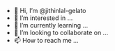 - 👋 Hi, I’m @jithinlal-gelato
- 👀 I’m interested in ...
- 🌱 I’m currently learning ...
- 💞️ I’m looking to collaborate on ...
- 📫 How to reach me ...

<!---
jithinlal-gelato/jithinlal-gelato is a ✨ special ✨ repository because its `README.md` (this file) appears on your GitHub profile.
You can click the Preview link to take a look at your changes.
--->
